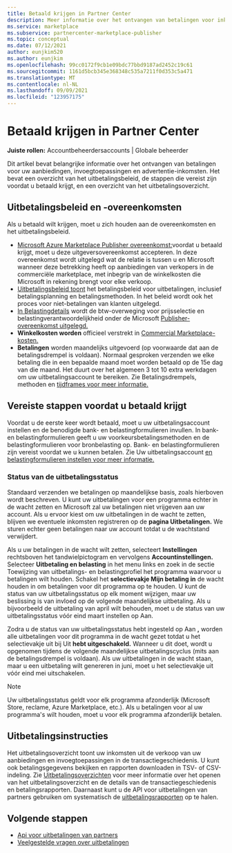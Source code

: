 ```yaml
---
title: Betaald krijgen in Partner Center
description: Meer informatie over het ontvangen van betalingen voor inkomsten als een Microsoft-partner, zoals via aanbiedingen op de commerciële marketplace, incentive-programma's en het Cloud Solution Provider programma. Omvat uitbetalingsbeleid, de status van de uitbetalingsstatus en uitbetalingsverklaringen.
ms.service: marketplace
ms.subservice: partnercenter-marketplace-publisher
ms.topic: conceptual
ms.date: 07/12/2021
author: eunjkim520
ms.author: eunjkim
ms.openlocfilehash: 99cc0172f9cb1e09bdc77bbd9187ad2452c19c61
ms.sourcegitcommit: 1161d5bcb345e368348c535a7211f0d353c5a471
ms.translationtype: MT
ms.contentlocale: nl-NL
ms.lasthandoff: 09/09/2021
ms.locfileid: "123957175"
---
```

# <a name="getting-paid-in-partner-center"></a>Betaald krijgen in Partner Center

**Juiste rollen:** Accountbeheerdersaccounts | Globale beheerder

Dit artikel bevat belangrijke informatie over het ontvangen van betalingen voor uw aanbiedingen, invoegtoepassingen en advertentie-inkomsten. Het bevat een overzicht van het uitbetalingsbeleid, de stappen die vereist zijn voordat u betaald krijgt, en een overzicht van het uitbetalingsoverzicht.

## <a name="payout-policies-and-agreements"></a>Uitbetalingsbeleid en -overeenkomsten

Als u betaald wilt krijgen, moet u zich houden aan de overeenkomsten en het uitbetalingsbeleid.

- [Microsoft Azure Marketplace Publisher overeenkomst:](/legal/marketplace/msft-publisher-agreement)voordat u betaald krijgt, moet u deze uitgeversovereenkomst accepteren. In deze overeenkomst wordt uitgelegd wat de relatie is tussen u en Microsoft wanneer deze betrekking heeft op aanbiedingen van verkopers in de commerciële marketplace, met inbegrip van de winkelkosten die Microsoft in rekening brengt voor elke verkoop.
- [Uitbetalingsbeleid toont](payout-policy-details.md) het betalingsbeleid voor uitbetalingen, inclusief betalingsplanning en betalingsmethoden. In het beleid wordt ook het proces voor niet-betalingen van klanten uitgelegd.
- [In Belastingdetails](tax-details-marketplace.md) wordt de btw-overweging voor prijsselectie en belastingverantwoordelijkheid onder de Microsoft [Publisher-overeenkomst uitgelegd.](/legal/marketplace/msft-publisher-agreement)
- **Winkelkosten worden** officieel verstrekt in [Commercial Marketplace-kosten.](/azure/marketplace/marketplace-commercial-transaction-capabilities-and-considerations)
- **Betalingen** worden maandelijks uitgevoerd (op voorwaarde dat aan de betalingsdrempel is voldaan). Normaal gesproken verzenden we elke betaling die in een bepaalde maand moet worden betaald op de 15e dag van die maand. Het duurt over het algemeen 3 tot 10 extra werkdagen om uw uitbetalingsaccount te bereiken. Zie Betalingsdrempels, methoden en [tijdframes voor meer informatie.](payment-thresholds-methods-timeframes.md)

## <a name="prerequisite-steps-before-getting-paid"></a>Vereiste stappen voordat u betaald krijgt

Voordat u de eerste keer wordt betaald, moet u uw uitbetalingsaccount instellen en de benodigde bank- en belastingformulieren invullen. In bank- en belastingformulieren geeft u uw voorkeursbetalingsmethoden en de belastingformulieren voor bronbelasting op. Bank- en belastingformulieren zijn vereist voordat we u kunnen betalen. Zie Uw uitbetalingsaccount [en belastingformulieren instellen voor meer informatie.](set-up-your-payout-account.md)

### <a name="payout-hold-status"></a>Status van de uitbetalingsstatus

Standaard verzenden we betalingen op maandelijkse basis, zoals hierboven wordt beschreven. U kunt uw uitbetalingen voor een programma echter in de wacht zetten en Microsoft zal uw betalingen niet vrijgeven aan uw account. Als u ervoor kiest om uw uitbetalingen in de wacht te zetten, blijven we eventuele inkomsten registreren op de **pagina Uitbetalingen.** We sturen echter geen betalingen naar uw account totdat u de wachtstand verwijdert.

Als u uw betalingen in de wacht wilt zetten, selecteert **Instellingen** rechtsboven het tandwielpictogram en vervolgens **Accountinstellingen.** Selecteer **Uitbetaling en belasting** in het  menu links en zoek in de sectie Toewijzing van uitbetalings- en belastingprofiel het programma waarvoor u betalingen wilt houden. Schakel het **selectievakje Mijn betaling in** de wacht houden in om betalingen voor dit programma op te houden. U kunt de status van uw uitbetalingsstatus op elk moment wijzigen, maar uw beslissing is van invloed op de volgende maandelijkse uitbetaling. Als u bijvoorbeeld de uitbetaling van april wilt behouden, moet u  de status van uw uitbetalingsstatus vóór eind maart instellen op Aan.

Zodra u de status van uw uitbetalingsstatus hebt ingesteld op Aan **,** worden alle uitbetalingen voor dit programma in de wacht gezet totdat u het selectievakje uit bij Uit **hebt uitgeschakeld.** Wanneer u dit doet, wordt u opgenomen tijdens de volgende maandelijkse uitbetalingscyclus (mits aan de betalingsdrempel is voldaan). Als uw uitbetalingen in de wacht staan, maar u een uitbetaling wilt genereren  in juni, moet u het selectievakje uit vóór eind mei uitschakelen.

>[!Note]
> Uw uitbetalingsstatus geldt voor elk programma afzonderlijk (Microsoft Store, reclame, Azure Marketplace, etc.). Als u betalingen voor al uw programma's wilt houden, moet u voor elk programma afzonderlijk betalen.

## <a name="payout-statements"></a>Uitbetalingsinstructies

Het uitbetalingsoverzicht toont uw inkomsten uit de verkoop van uw aanbiedingen en invoegtoepassingen in de transactiegeschiedenis. U kunt ook betalingsgegevens bekijken en rapporten downloaden in TSV- of CSV-indeling. Zie [Uitbetalingsoverzichten](payout-statement.md) voor meer informatie over het openen van het uitbetalingsoverzicht en de details van de transactiegeschiedenis en betalingsrapporten. Daarnaast kunt u de API voor uitbetalingen van partners gebruiken om systematisch de [uitbetalingsrapporten](https://apidocs.microsoft.com/services/partnerpayouts) op te halen.

## <a name="next-steps"></a>Volgende stappen

- [Api voor uitbetalingen van partners](https://apidocs.microsoft.com/services/partnerpayouts)
- [Veelgestelde vragen over uitbetalingen](payout-faq.yml)